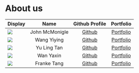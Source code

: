 # About us


Display | Name | Github Profile | Portfolio 
--------|:----:|:--------------:|:---------:
![](https://i.ibb.co/ZXHdjGb/1u2g83esoxd31.jpg?text=Photo) | John McMonigle | [Github](https://github.com/johnmcmonigle) | [Portfolio](docs/team/johnmcmonigle.md)
![](https://via.placeholder.com/100.png?text=Photo) | Wang Yiying | [Github](https://github.com/Nineves) | [Portfolio](docs/team/wangyiying.md)
![](https://via.placeholder.com/100.png?text=Photo) | Yu Ling Tan | [Github](https://github.com/hearobe) | [Portfolio](docs/team/yulingtan.md)
|![](https://hk.portal-pokemon.com/play/resources/pokedex/img/pm/89719dbcbddd11a1e6bc5f4366e00910a04eaf9f.png) | Wan Yaxin | [Github](https://github.com/YaxinJoy) | [Portfolio](docs/team/WanYaxin.md) |
![](https://i.pinimg.com/originals/84/72/9d/84729d5fb9d970f7bb78f66a0c25e4f1.png?text=Photo) | Franke Tang | [Github](https://github.com/FTang21) | [Portfolio](docs/team/franketang.md)

